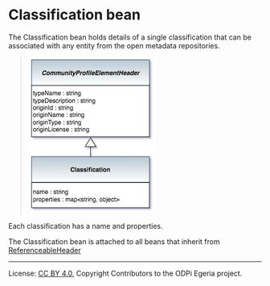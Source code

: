 <!-- SPDX-License-Identifier: CC-BY-4.0 -->
<!-- Copyright Contributors to the ODPi Egeria project. -->

# Classification bean

The Classification bean holds details of a single classification
that can be associated with any entity from the
open metadata repositories.

> ![UML](community-profile-beans-Classification.png)

Each classification has a name and properties.

The Classification bean is attached to all beans that
inherit from [ReferenceableHeader](community-profile-beans-ReferenceableHeader.md) 




----
License: [CC BY 4.0](https://creativecommons.org/licenses/by/4.0/),
Copyright Contributors to the ODPi Egeria project.